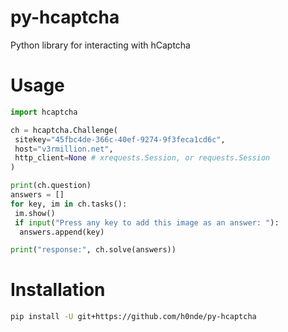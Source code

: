 # py-hcaptcha
Python library for interacting with hCaptcha

# Usage
```python
import hcaptcha

ch = hcaptcha.Challenge(
 sitekey="45fbc4de-366c-40ef-9274-9f3feca1cd6c",
 host="v3rmillion.net",
 http_client=None # xrequests.Session, or requests.Session
)

print(ch.question)
answers = []
for key, im in ch.tasks():
 im.show()
 if input("Press any key to add this image as an answer: "):
  answers.append(key)

print("response:", ch.solve(answers))
```

# Installation
```bash
pip install -U git+https://github.com/h0nde/py-hcaptcha
```
